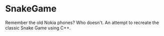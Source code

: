 # SnakeGame
Remember the old Nokia phones? Who doesn't. An attempt to recreate the classic Snake Game using C++.
